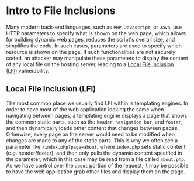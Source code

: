 # Intro to File Inclusions

Many modern back-end languages, such as `PHP`, `Javascript`, or `Java`, use HTTP parameters to specify what is shown on the web page, which allows for building dynamic web pages, reduces the script's overall size, and simplifies the code. In such cases, parameters are used to specify which resource is shown on the page. If such functionalities are not securely coded, an attacker may manipulate these parameters to display the content of any local file on the hosting server, leading to a [Local File Inclusion (LFI)](https://owasp.org/www-project-web-security-testing-guide/v42/4-Web_Application_Security_Testing/07-Input_Validation_Testing/11.1-Testing_for_Local_File_Inclusion) vulnerability.

## Local File Inclusion (LFI)

The most common place we usually find LFI within is templating engines. In order to have most of the web application looking the same when navigating between pages, a templating engine displays a page that shows the common static parts, such as the `header`, `navigation bar`, and `footer`, and then dynamically loads other content that changes between pages. Otherwise, every page on the server would need to be modified when changes are made to any of the static parts. This is why we often see a parameter like `/index.php?page=about`, where `index.php` sets static content (e.g. header/footer), and then only pulls the dynamic content specified in the parameter, which in this case may be read from a file called `about.php`. As we have control over the `about` portion of the request, it may be possible to have the web application grab other files and display them on the page.